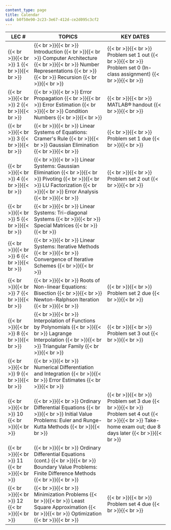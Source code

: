 ```yaml
---
content_type: page
title: Calendar
uid: b0f50e90-2c23-3e67-412d-ce2d095c3cf2
---
```


| LEC # | TOPICS | KEY DATES |
| --- | --- | --- |
|  {{< br >}}{{< br >}} 1 {{< br >}}{{< br >}}  |  {{< br >}}{{< br >}} Introduction {{< br >}}{{< br >}} Computer Architecture {{< br >}}{{< br >}} Number Representations {{< br >}}{{< br >}} Recursion {{< br >}}{{< br >}}  |  {{< br >}}{{< br >}} Problem set 1 out {{< br >}}{{< br >}} Problem set 0 (In-class assignment) {{< br >}}{{< br >}}  |
|  {{< br >}}{{< br >}} 2 {{< br >}}{{< br >}}  |  {{< br >}}{{< br >}} Error Propagation {{< br >}}{{< br >}} Error Estimation {{< br >}}{{< br >}} Condition Numbers {{< br >}}{{< br >}}  |  {{< br >}}{{< br >}} MATLAB® handout {{< br >}}{{< br >}}  |
|  {{< br >}}{{< br >}} 3 {{< br >}}{{< br >}}  |  {{< br >}}{{< br >}} Linear Systems of Equations: Cramer's Rule {{< br >}}{{< br >}} Gaussian Elimination {{< br >}}{{< br >}}  |  {{< br >}}{{< br >}} Problem set 1 due {{< br >}}{{< br >}}  |
|  {{< br >}}{{< br >}} 4 {{< br >}}{{< br >}}  |  {{< br >}}{{< br >}} Linear Systems: Gaussian Elimination {{< br >}}{{< br >}} Pivoting {{< br >}}{{< br >}} LU Factorization {{< br >}}{{< br >}} Error Analysis {{< br >}}{{< br >}}  |  {{< br >}}{{< br >}} Problem set 2 out {{< br >}}{{< br >}}  |
|  {{< br >}}{{< br >}} 5 {{< br >}}{{< br >}}  |  {{< br >}}{{< br >}} Linear Systems: Tri-diagonal Systems {{< br >}}{{< br >}} Special Matrices {{< br >}}{{< br >}}  |  |
|  {{< br >}}{{< br >}} 6 {{< br >}}{{< br >}}  |  {{< br >}}{{< br >}} Linear Systems: Iterative Methods {{< br >}}{{< br >}} Convergence of Iterative Schemes {{< br >}}{{< br >}}  |  |
|  {{< br >}}{{< br >}} 7 {{< br >}}{{< br >}}  |  {{< br >}}{{< br >}} Roots of Non-linear Equations: Bisection {{< br >}}{{< br >}} Newton-Ralphson Iteration {{< br >}}{{< br >}}  |  {{< br >}}{{< br >}} Problem set 2 due {{< br >}}{{< br >}}  |
|  {{< br >}}{{< br >}} 8 {{< br >}}{{< br >}}  |  {{< br >}}{{< br >}} Interpolation of Functions by Polynomials {{< br >}}{{< br >}} Lagrange Interpolation {{< br >}}{{< br >}} Triangular Family {{< br >}}{{< br >}}  |  {{< br >}}{{< br >}} Problem set 3 out {{< br >}}{{< br >}}  |
|  {{< br >}}{{< br >}} 9 {{< br >}}{{< br >}}  |  {{< br >}}{{< br >}} Numerical Differentiation and Integration {{< br >}}{{< br >}} Error Estimates {{< br >}}{{< br >}}  |  |
|  {{< br >}}{{< br >}} 10 {{< br >}}{{< br >}}  |  {{< br >}}{{< br >}} Ordinary Differential Equations {{< br >}}{{< br >}} Initial Value Problems: Euler and Runge-Kutta Methods {{< br >}}{{< br >}}  |  {{< br >}}{{< br >}} Problem set 3 due {{< br >}}{{< br >}} Problem set 4 out {{< br >}}{{< br >}} Take-home exam out; due 8 days later {{< br >}}{{< br >}}  |
|  {{< br >}}{{< br >}} 11 {{< br >}}{{< br >}}  |  {{< br >}}{{< br >}} Ordinary Differential Equations (cont.) {{< br >}}{{< br >}} Boundary Value Problems: Finite Difference Methods {{< br >}}{{< br >}}  |  |
|  {{< br >}}{{< br >}} 12 {{< br >}}{{< br >}}  |  {{< br >}}{{< br >}} Minimization Problems {{< br >}}{{< br >}} Least Square Approximation {{< br >}}{{< br >}} Optimization {{< br >}}{{< br >}}  |  {{< br >}}{{< br >}} Problem set 4 due {{< br >}}{{< br >}}